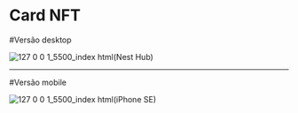 # Card NFT 

#Versão desktop

![127 0 0 1_5500_index html(Nest Hub)](https://user-images.githubusercontent.com/96443031/164112334-c3adcaf8-bdcb-48c1-8e67-c92c45209153.png)<br>
<hr>
#Versão mobile

![127 0 0 1_5500_index html(iPhone SE)](https://user-images.githubusercontent.com/96443031/164112396-3f25fe9d-706b-4385-b371-bfe8f1872db8.png)


